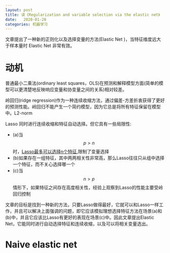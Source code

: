 ```yaml
---
layout: post
title: 读《Regularization and variable selection via the elastic net》
date:   2020-01-28
categories: 机器学习
---  
```


文章提出了一种新的正则化以及选择变量的方法(Elastic Net )，当特征维度远大于样本量时 Elastic Net 非常有效。

# 动机 

普通最小二乘法(ordinary least squares，OLS)在预测和解释模型方面(简单的模型可以更清楚地反映响应变量和协变量之间的关系)相对较差。   

岭回归(ridge regression)作为一种连续收缩方法，通过偏差-方差折衷获得了更好的预测性能。岭回归不能产生一个简约模型，因为它总是将所有特征保留在模型中。L2-norm    

Lasso 同时进行连续收缩和特征自动选择。但它具有一些局限性:  

+ (a)当$$p>n$$时，[Lasso最多可以选择n个特征](https://stats.stackexchange.com/questions/38299/if-p-n-the-lasso-selects-at-most-n-variables),限制了变量选择    
+ (b)如果存在一组特征，其中两两相关性非常高，那么Lasso往往只从组中选择一个特征，而不关心选择哪一个   
+ (c)当$$n>p$$情形下，如果特征之间存在高度相关性，经验上观察到Lasso的性能主要受岭回归控制  

文章的目标是找到一种新的方法，只要Lasso做得最好，它就可以和Lasso一样工作，并且可以解决上面强调的问题，即它应该模拟理想选择特征方法在场景(a)和(b)中，并且它应该比Lasso有更好的表现在场景(c)中。因此文章提出Elastic Net，它能同时进行自动选择特征和连续收缩，以及可以将相关变量选出。
 

# Naive elastic net  


